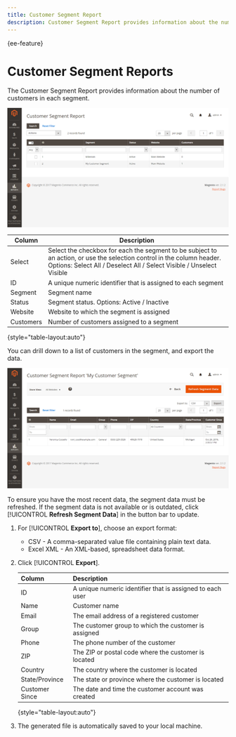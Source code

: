 ```yaml
---
title: Customer Segment Report
description: Customer Segment Report provides information about the number of customers in each segment.
---
```


{ee-feature}

# Customer Segment Reports

The Customer Segment Report provides information about the number of customers in each segment.

![Customer Segment Report](assets/customer-segments-reports.png)

|Column|Description|
|--- |--- |
|Select|Select the checkbox for each the segment to be subject to an action, or use the selection control in the column header. Options: Select All / Deselect All / Select Visible / Unselect Visible|
|ID|A unique numeric identifier that is assigned to each segment|
|Segment|Segment name|
|Status|Segment status. Options: Active / Inactive|
|Website|Website to which the segment is assigned|
|Customers|Number of customers assigned to a segment|

{style="table-layout:auto"}

You can drill down to a list of customers in the segment, and export the data.

![Drill Down to Customer Data](assets/customer-segment-drilldown.png)

To ensure you have the most recent data, the segment data must be refreshed. If the segment data is not available or is outdated, click [!UICONTROL **Refresh Segment Data**] in the button bar to update.

1. For [!UICONTROL **Export to**], choose an export format:
    
    * CSV - A comma-separated value file containing plain text data.
    * Excel XML - An XML-based, spreadsheet data format.

1. Click [!UICONTROL **Export**].

   |Column|Description|
   |--- |--- |
   |ID|A unique numeric identifier that is assigned to each user|
   |Name|Customer name|
   |Email|The email address of a registered customer|
   |Group|The customer group to which the customer is assigned|
   |Phone|The phone number of the customer|
   |ZIP|The ZIP or postal code where the customer is located|
   |Country|The country where the customer is located|
   |State/Province|The state or province where the customer is located|
   |Customer Since|The date and time the customer account was created|

   {style="table-layout:auto"}

1. The generated file is automatically saved to your local machine.
